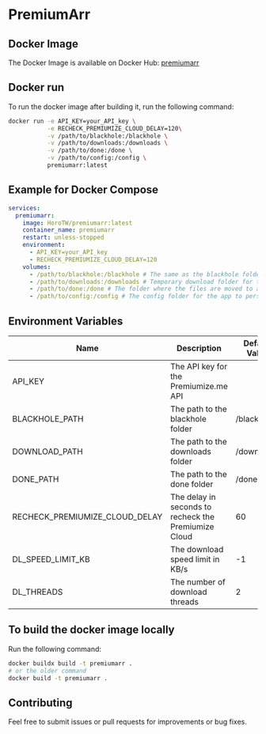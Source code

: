 # PremiumArr

## Docker Image

The Docker Image is available on Docker Hub: [premiumarr](https://hub.docker.com/r/horotw/premiumarr)

## Docker run

To run the docker image after building it, run the following command:
```bash
docker run -e API_KEY=your_API_key \
           -e RECHECK_PREMIUMIZE_CLOUD_DELAY=120\
           -v /path/to/blackhole:/blackhole \
           -v /path/to/downloads:/downloads \
           -v /path/to/done:/done \
           -v /path/to/config:/config \
           premiumarr:latest
```

## Example for Docker Compose

```yaml
services:
  premiumarr:
    image: HoroTW/premiumarr:latest
    container_name: premiumarr
    restart: unless-stopped
    environment:
      - API_KEY=your_API_key
      - RECHECK_PREMIUMIZE_CLOUD_DELAY=120
    volumes:
      - /path/to/blackhole:/blackhole # The same as the blackhole folder you use in e.g. sonarr
      - /path/to/downloads:/downloads # Temporary download folder for the files while downloading
      - /path/to/done:/done # The folder where the files are moved to after downloading (e.g. the same as the one in sonarr)
      - /path/to/config:/config # The config folder for the app to persist the state
```


## Environment Variables

| Name                           | Description                                          | Default Value | Required |
| ------------------------------ | ---------------------------------------------------- | ------------- | -------- |
| API_KEY                        | The API key for the Premiumize.me API                |               | Yes      |
| BLACKHOLE_PATH                 | The path to the blackhole folder                     | /blackhole    | No       |
| DOWNLOAD_PATH                  | The path to the downloads folder                     | /downloads    | No       |
| DONE_PATH                      | The path to the done folder                          | /done         | No       |
| RECHECK_PREMIUMIZE_CLOUD_DELAY | The delay in seconds to recheck the Premiumize Cloud | 60            | No       |
| DL_SPEED_LIMIT_KB              | The download speed limit in KB/s                     | -1            | No       |
| DL_THREADS                     | The number of download threads                       | 2             | No       |



## To build the docker image locally

Run the following command:
```bash
docker buildx build -t premiumarr .
# or the older command
docker build -t premiumarr .
```


## Contributing

Feel free to submit issues or pull requests for improvements or bug fixes.